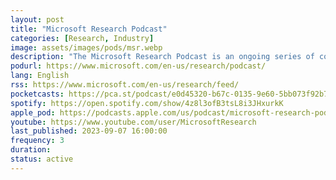 ```yaml
---
layout: post
title: "Microsoft Research Podcast"
categories: [Research, Industry]
image: assets/images/pods/msr.webp
description: "The Microsoft Research Podcast is an ongoing series of conversations bringing you right up to the cutting edge of Microsoft Research."
podurl: https://www.microsoft.com/en-us/research/podcast/
lang: English
rss: https://www.microsoft.com/en-us/research/feed/
pocketcasts: https://pca.st/podcast/e0d45320-b67c-0135-9e60-5bb073f92b78
spotify: https://open.spotify.com/show/4z8l3ofB3tsL8i3JHxurkK
apple_pod: https://podcasts.apple.com/us/podcast/microsoft-research-podcast/id1318021537
youtube: https://www.youtube.com/user/MicrosoftResearch
last_published: 2023-09-07 16:00:00
frequency: 3
duration:
status: active
---
```

